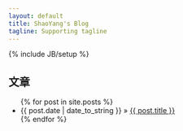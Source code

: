 ```yaml
---
layout: default
title: ShaoYang's Blog
tagline: Supporting tagline
---
```

{% include JB/setup %}

    
## 文章

<ul class="posts">
  {% for post in site.posts %}
    <li><span>{{ post.date | date_to_string }}</span> &raquo; <a href="{{ BASE_PATH }}{{ post.url }}">{{ post.title }}</a></li>
  {% endfor %}
</ul>

